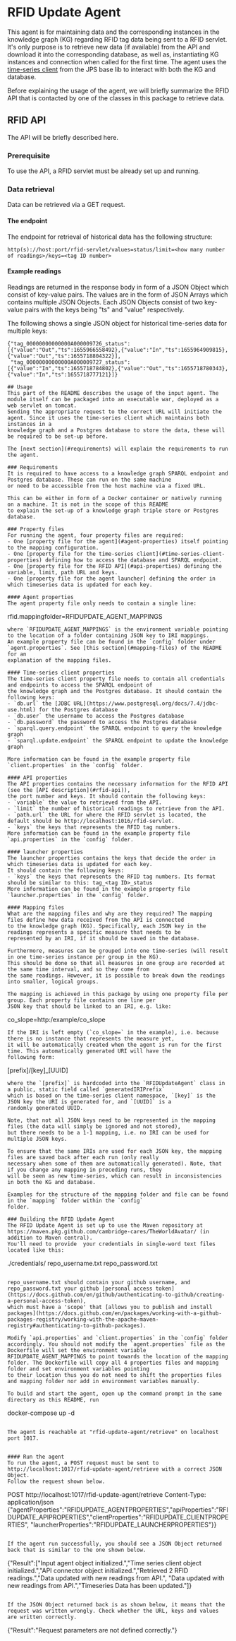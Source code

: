 # RFID Update Agent

This agent is for maintaining data and the corresponding instances in the knowledge graph (KG) regarding RFID tag data being sent to a RFID servlet.
It's only purpose is to retrieve new data (if available) from the API and download it into 
the corresponding database, as well as, instantiating KG instances and connection when called for the first time. The 
agent uses the [time-series client](https://github.com/cambridge-cares/TheWorldAvatar/tree/develop/JPS_BASE_LIB/src/main/java/uk/ac/cam/cares/jps/base/timeseries)
from the JPS base lib to interact with both the KG and database.

Before explaining the usage of the agent, we will briefly summarize the RFID API that is contacted by one of the classes in this package to retrieve data.

## RFID API

The API will be briefly described here. 

### Prerequisite
To use the API, a RFID servlet must be already set up and running. 

### Data retrieval
Data can be retrieved via a GET request. 

#### The endpoint
The endpoint for retrieval of historical data has the following structure:
```
http(s)://host:port/rfid-servlet/values=status/limit=<how many number of readings>/keys=<tag ID number>
``` 

#### Example readings
Readings are returned in the response body in form of a JSON Object which consist of key-value pairs. The values are in the form of JSON Arrays 
which contains multiple JSON Objects. Each JSON Objects consist of two key-value pairs with the keys being "ts" and "value" respectively.

The following shows a single JSON object for historical time-series data for multiple keys:
```
{"tag_00000000000000A000009726_status":[{"value":"Out","ts":1655966558492},{"value":"In","ts":1655964909815},{"value":"Out","ts":1655718804322}],
 "tag_00000000000000A000009727_status":[{"value":"In","ts":1655718784802},{"value":"Out","ts":1655718780343},{"value":"In","ts":1655718777121}]}

## Usage 
This part of the README describes the usage of the input agent. The module itself can be packaged into an executable war, deployed as a web servlet on tomcat. 
Sending the appropriate request to the correct URL will initiate the agent. Since it uses the time-series client which maintains both instances in a 
knowledge graph and a Postgres database to store the data, these will be required to be set-up before.  

The [next section](#requirements) will explain the requirements to run the agent.

### Requirements
It is required to have access to a knowledge graph SPARQL endpoint and Postgres database. These can run on the same machine 
or need to be accessible from the host machine via a fixed URL.

This can be either in form of a Docker container or natively running on a machine. It is not in the scope of this README
to explain the set-up of a knowledge graph triple store or Postgres database.

### Property files
For running the agent, four property files are required:
- One [property file for the agent](#agent-properties) itself pointing to the mapping configuration.
- One [property file for the time-series client](#time-series-client-properties) defining how to access the database and SPARQL endpoint.
- One [property file for the RFID API](#api-properties) defining the variable, limit, path URL and keys.
- One [property file for the agent launcher] defining the order in which timeseries data is updated for each key.

#### Agent properties
The agent property file only needs to contain a single line:
```
rfid.mappingfolder=RFIDUPDATE_AGENT_MAPPINGS
```
where `RFIDUPDATE_AGENT_MAPPINGS` is the environment variable pointing to the location of a folder containing JSON key to IRI mappings. 
An example property file can be found in the `config` folder under `agent.properties`. See [this section](#mapping-files) of the README for an 
explanation of the mapping files.

#### Time-series client properties
The time-series client property file needs to contain all credentials and endpoints to access the SPARQL endpoint of
the knowledge graph and the Postgres database. It should contain the following keys:
- `db.url` the [JDBC URL](https://www.postgresql.org/docs/7.4/jdbc-use.html) for the Postgres database
- `db.user` the username to access the Postgres database
- `db.password` the password to access the Postgres database
- `sparql.query.endpoint` the SPARQL endpoint to query the knowledge graph
- `sparql.update.endpoint` the SPARQL endpoint to update the knowledge graph

More information can be found in the example property file `client.properties` in the `config` folder.

#### API properties
The API properties contains the necessary information for the RFID API (see the [API description](#rfid-api)),
the port number and keys. It should contain the following keys:
- `variable` the value to retrieved from the API.
- `limit` the number of historical readings to retrieve from the API.
- `path.url` the URL for where the RFID servlet is located, the default should be http://localhost:1016/rfid-servlet. 
- `keys` the keys that represents the RFID tag numbers.
More information can be found in the example property file `api.properties` in the `config` folder.

#### launcher properties
The launcher properties contains the keys that decide the order in which timeseries data is updated for each key.
It should contain the following keys:
- `keys` the keys that represents the RFID tag numbers. Its format should be similar to this: tag_<tag ID>_status
More information can be found in the example property file `launcher.properties` in the `config` folder.

#### Mapping files
What are the mapping files and why are they required? The mapping files define how data received from the API is connected
to the knowledge graph (KG). Specifically, each JSON key in the readings represents a specific measure that needs to be 
represented by an IRI, if it should be saved in the database.

Furthermore, measures can be grouped into one time-series (will result in one time-series instance per group in the KG).
This should be done so that all measures in one group are recorded at the same time interval, and so they come from 
the same readings. However, it is possible to break down the readings into smaller, logical groups.

The mapping is achieved in this package by using one property file per group. Each property file contains one line per 
JSON key that should be linked to an IRI, e.g. like:
```
co_slope=http:/example/co_slope
```
If the IRI is left empty (`co_slope=` in the example), i.e. because there is no instance that represents the measure yet, 
it will be automatically created when the agent is run for the first time. This automatically generated URI will have the
following form:
```
[prefix]/[key]_[UUID]
```
where the `[prefix]` is hardcoded into the `RFIDUpdateAgent` class in a public, static field called `generatedIRIPrefix`
which is based on the time-series client namespace, `[key]` is the JSON key the URI is generated for, and `[UUID]` is a 
randomly generated UUID.

Note, that not all JSON keys need to be represented in the mapping files (the data will simply be ignored and not stored), 
but there needs to be a 1-1 mapping, i.e. no IRI can be used for multiple JSON keys.

To ensure that the same IRIs are used for each JSON key, the mapping files are saved back after each run (only really 
necessary when some of them are automatically generated). Note, that if you change any mapping in preceding runs, they 
will be seen as new time-series, which can result in inconsistencies in both the KG and database.

Examples for the structure of the mapping folder and file can be found in the `mapping` folder within the `config` 
folder. 

### Building the RFID Update Agent
The RFID Update Agent is set up to use the Maven repository at https://maven.pkg.github.com/cambridge-cares/TheWorldAvatar/ (in addition to Maven central).
You'll need to provide  your credentials in single-word text files located like this:
```
./credentials/
    repo_username.txt
    repo_password.txt
```

repo_username.txt should contain your github username, and repo_password.txt your github [personal access token](https://docs.github.com/en/github/authenticating-to-github/creating-a-personal-access-token),
which must have a 'scope' that [allows you to publish and install packages](https://docs.github.com/en/packages/working-with-a-github-packages-registry/working-with-the-apache-maven-registry#authenticating-to-github-packages).

Modify `api.properties` and `client.properties` in the `config` folder accordingly. You should not modify the `agent.properties` file as the Dockerfile will set the environment variable 
RFIDUPDATE_AGENT_MAPPINGS to point towards the location of the mapping folder. The Dockerfile will copy all 4 properties files and mapping folder and set environment variables pointing 
to their location thus you do not need to shift the properties files and mapping folder nor add in environment variables manually.

To build and start the agent, open up the command prompt in the same directory as this README, run
```
docker-compose up -d
```

The agent is reachable at "rfid-update-agent/retrieve" on localhost port 1017.


#### Run the agent
To run the agent, a POST request must be sent to http://localhost:1017/rfid-update-agent/retrieve with a correct JSON Object.
Follow the request shown below.

```
POST http://localhost:1017/rfid-update-agent/retrieve
Content-Type: application/json
{"agentProperties":"RFIDUPDATE_AGENTPROPERTIES","apiProperties":"RFIDUPDATE_APIPROPERTIES","clientProperties":"RFIDUPDATE_CLIENTPROPERTIES", "launcherProperties":"RFIDUPDATE_LAUNCHERPROPERTIES"}}
```

If the agent run successfully, you should see a JSON Object returned back that is similar to the one shown below.
```
{"Result":["Input agent object initialized.","Time series client object initialized.","API connector object initialized.","Retrieved 2 RFID readings.","Data updated with new readings from API.",
 "Data updated with new readings from API.","Timeseries Data has been updated."]}
```

If the JSON Object returned back is as shown below, it means that the request was written wrongly. Check whether the URL, keys and values are written correctly.
```
{"Result":"Request parameters are not defined correctly."}
```